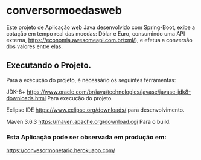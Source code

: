 # conversormoedasweb
Este projeto de Aplicação web Java desenvolvido com Spring-Boot, exibe a cotação em tempo real das moedas: Dólar e Euro, consumindo uma API externa,  https://economia.awesomeapi.com.br/xml/), e efetua a conversão dos valores entre elas.

## Executando o Projeto.
Para a execução do projeto, é necessário os seguintes ferramentas:

JDK-8+ https://www.oracle.com/br/java/technologies/javase/javase-jdk8-downloads.html Para execução do projeto.

Eclipse IDE
https://www.eclipse.org/downloads/ para desenvolvimento.

Maven 3.6.3
https://maven.apache.org/download.cgi Para o build.

### Esta Aplicação pode ser observada em produção em:
https://convesormonetario.herokuapp.com/
